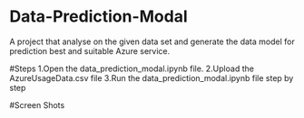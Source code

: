 # Data-Prediction-Modal
A project that analyse on the given data set and generate the data model for prediction best and suitable Azure service.

#Steps
1.Open the data_prediction_modal.ipynb file.
2.Upload the AzureUsageData.csv file 
3.Run the data_prediction_modal.ipynb file step by step

#Screen Shots
